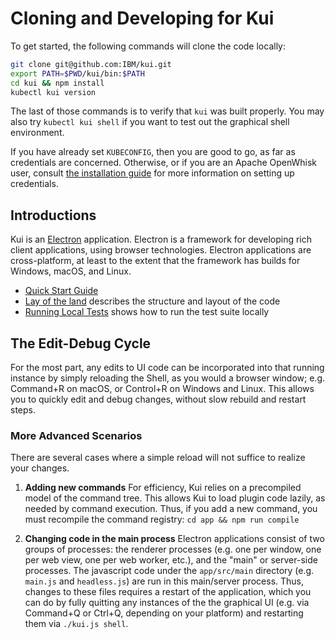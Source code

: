 # Cloning and Developing for Kui

To get started, the following commands will clone the code locally:

```bash
git clone git@github.com:IBM/kui.git
export PATH=$PWD/kui/bin:$PATH
cd kui && npm install
kubectl kui version
```

The last of those commands is to verify that `kui` was built
properly. You may also try `kubectl kui shell` if you want to test out
the graphical shell environment.

If you have already set `KUBECONFIG`, then you are good to
go, as far as credentials are concerned. Otherwise, or if you are an
Apache OpenWhisk user, consult [the installation
guide](../installation.md) for more information on setting up
credentials.

## Introductions

Kui is an [Electron](https://electron.atom.io/) application. Electron
is a framework for developing rich client applications, using browser
technologies. Electron applications are cross-platform, at least to
the extent that the framework has builds for Windows, macOS, and
Linux.

   - [Quick Start Guide](#quick-start-guide)
   - [Lay of the land](lay-of-the-land.md) describes the structure and
     layout of the code
   - [Running Local Tests](local-testing.md) shows how to run the test
     suite locally

## The Edit-Debug Cycle

For the most part, any edits to UI code can be incorporated into that
running instance by simply reloading the Shell, as you would a browser
window; e.g. Command+R on macOS, or Control+R on Windows and
Linux. This allows you to quickly edit and debug changes, without slow
rebuild and restart steps.

### More Advanced Scenarios

There are several cases where a simple reload will not suffice to
realize your changes.

 1. **Adding new commands** For efficiency, Kui relies on a
    precompiled model of the command tree. This allows Kui to load
    plugin code lazily, as needed by command execution. Thus, if you
    add a new command, you must recompile the command registry: `cd
    app && npm run compile`

 2. **Changing code in the main process** Electron applications
    consist of two groups of processes: the renderer processes
    (e.g. one per window, one per web view, one per web worker, etc.),
    and the "main" or server-side processes. The javascript code under
    the `app/src/main` directory (e.g. `main.js` and `headless.js`)
    are run in this main/server process. Thus, changes to these files
    requires a restart of the application, which you can do by fully
    quitting any instances of the the graphical UI (e.g. via Command+Q
    or Ctrl+Q, depending on your platform) and restarting them via
    `./kui.js shell`.
